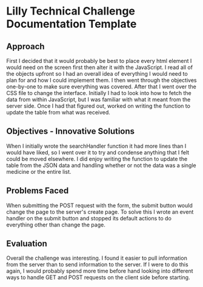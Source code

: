 # Lilly Technical Challenge Documentation Template

## Approach
First I decided that it would probably be best to place every html element I would need on the screen first then alter it with the JavaScript. I read all of the objects upfront so I had an overall idea of everything I would need to plan for and how I could implement them. I then went through the objectives one-by-one to make sure everything was covered. After that I went over the CSS file to change the interface. Initially I had to look into how to fetch the data from within JavaScript, but I was familiar with what it meant from the server side. Once I had that figured out, worked on writing the function to update the table from what was received.

## Objectives - Innovative Solutions
When I initially wrote the searchHandler function it had more lines than I would have liked, so I went over it to try and condense anything that I felt could be moved elsewhere. I did enjoy writing the function to update the table from the JSON data and handling whether or not the data was a single medicine or the entire list.

## Problems Faced
When submitting the POST request with the form, the submit button would change the page to the server's create page. To solve this I wrote an event handler on the submit button and stopped its default actions to do everything other than change the page.

## Evaluation
Overall the challenge was interesting. I found it easier to pull information from the server than to send information to the server. If I were to do this again, I would probably spend more time before hand looking into different ways to handle GET and POST requests on the client side before starting.